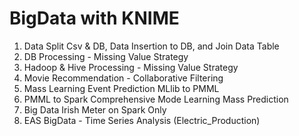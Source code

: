 # BigData with KNIME

1. Data Split Csv & DB, Data Insertion to DB, and Join Data Table
2. DB Processing - Missing Value Strategy
3. Hadoop & Hive Processing - Missing Value Strategy
4. Movie Recommendation - Collaborative Filtering
5. Mass Learning Event Prediction MLlib to PMML
6. PMML to Spark Comprehensive Mode Learning Mass Prediction
7. Big Data Irish Meter on Spark Only
8. EAS BigData - Time Series Analysis (Electric_Production)